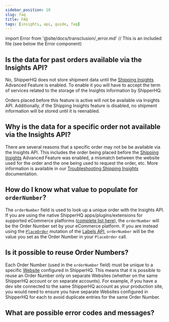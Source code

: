 ```yaml
---
sidebar_position: 10
slug: faq
title: FAQ
tags: [insights, api, guide, faq]
---
```

import Error from '@site/docs/transclusion/_error.md' // This is an included file (see below the Error component)

## Is the data for past orders available via the Insights API?

No, ShipperHQ does not store shipment data until the [Shipping Insights](https://docs.shipperhq.com/shipping-insights-configuration/) Advanced Feature is enabled. To enable it you will have to accept the term of services related to the storage of the Insights information by ShipperHQ.

Orders placed before this feature is active will not be available via Insights API. Additionally, if the Shipping Insights feature is disabled, no shipment information will be stored until it is reenabled.

## Why is the data for a specific order not available via the Insights API?

There are several reasons that a specific order may not be be available via the Insights API. This includes the order being placed before the [Shipping Insights](https://docs.shipperhq.com/shipping-insights-configuration/) Advanced Feature was enabled, a mismatch between the website used for the order and the one being used to request the order, etc.  More information is available in our [Troubleshooting Shipping Insights](https://docs.shipperhq.com/troubleshooting-shipping-insights/) documentation.

## How do I know what value to populate for `orderNumber`?
The `orderNumber` field is used to look up a unique order with the Insights API. If you are using the native ShipperHQ apps/plugins/extensions for supported eCommerce platforms ([complete list here](https://shipperhq.com/pricing)), the `orderNumber` will be the Order Number set by your eCommerce platform. If you are instead using the [`PlaceOrder`](labels/place-order.md) mutation of the [Labels API](labels/overview.md), `orderNumber` will be the value you set as the Order Number in your `PlaceOrder` call.

## Is it possible to reuse Order Numbers?
Each Order Number (used in the `orderNumber` field) must be unique to a specific [Website](https://docs.shipperhq.com/adding-websites-in-shipperhq/) configured in ShipperHQ. This means that it is possible to reuse an Order Number only on separate Websites (whether on the same ShipperHQ account or on separate accounts). For example, if you have a dev site connected to the same ShipperHQ account as your production site, you would need to ensure you have separate Websites configured in ShipperHQ for each to avoid duplicate entries for the same Order Number.

## What are possible error codes and messages?
[//]: # (ERROR CODES LIST)
[//]: # (This is an imported file - Do not modify directly this section)
[//]: # (Look for the import statement at the top of the file to have the path of the included file)
<Error components={props.components} />
